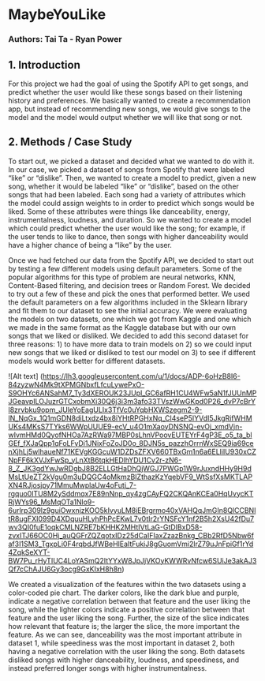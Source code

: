 # MaybeYouLike
### Authors: Tai Ta - Ryan Power

## 1. Introduction

For this project we had the goal of using the Spotify API to get songs, and predict whether the user would like these songs based on their listening history and preferences. We basically wanted to create a recommendation app, but instead of recommending new songs, we would give songs to the model and the model would output whether we will like that song or not. 

## 2. Methods / Case Study

To start out, we picked a dataset and decided what we wanted to do with it. In our case, we picked a dataset of songs from Spotify that were labeled “like” or “dislike”. Then, we wanted to create a model to predict, given a new song, whether it would be labeled “like” or “dislike”, based on the other songs that had been labeled. Each song had a variety of attributes which the model could assign weights to in order to predict which songs would be liked. Some of these attributes were things like danceability, energy, instrumentalness, loudness, and duration. So we wanted to create a model which could predict whether the user would like the song; for example, if the user tends to like to dance, then songs with higher danceability would have a higher chance of being a “like” by the user. 

Once we had fetched our data from the Spotify API, we decided to start out by testing a few different models using default parameters. Some of the popular algorithms for this type of problem are neural networks, KNN, Content-Based filtering, and decision trees or Random Forest. We decided to try out a few of these and pick the ones that performed better. We used the default parameters on a few algorithms included in the Sklearn library and fit them to our dataset to see the initial accuracy. We were evaluating the models on two datasets, one which we got from Kaggle and one which we made in the same format as the Kaggle database but with our own songs that we liked or disliked. We decided to add this second dataset for three reasons: 1) to have more data to train models on 2) so we could input new songs that we liked or disliked to test our model on 3) to see if different models would work better for different datasets.

![Alt text] (https://lh3.googleusercontent.com/u/1/docs/ADP-6oHzB8I6-84zyzwN4Mk9tXPMGNbxfLfcuLywePxO-S9OHYc6ANSahM7_Ty3dXEROUK23JUpI_GC6afRH1CU4WFw5aN1fJUUnMPJGeavpILOJuzrGTCxobmXi30Q6j3i3m3afo33TVszWwGKpd0P26_dvP7cBrYl8zrvbku9opm_JUleYoEagULIx3TfVc0uYqbHXWSzegm2-9-lN_NqGx_1Q1mGDN8diLtxdz4bx8iYHtRPGHxNq_Cl4seP5IYVdI5JkgRifWHMUKs4MKsS7TYks6WWpUUUE9-ecV_u4O1mXaoyDNSNQ-evOj_xmdVjn-wIvmHMd0QyofNHOa7AzRWa97MBP0sLhnVPoovEUTEYrF4gP3E_o5_ta_blGEf_fXJaQpp1qFoLFyDi1JNixFoZoJD0o_8DJN5s_pazzhOrrnWxSEQ9ia69cenXjhLj5wlhaueNf71KEVgKGGcuW1DZDsZFXV660TBxGm1n6a6ELliIU930xCZNpFF6kXVJxFwSp_yLnXtB6tqkHEDlhYDU1Cv2r-zN6-8_Z_JK3gdYwJwRDgbJ8B2ELLGtHaDhQjWGJ7PWGp1W9rJuxndHHy9H9dMsLtUeZT2kVgu0m3uDQGC4oMkmzBIZthazKzYqebVF9_WtSsfXsMKTLAPXN4RJjosjpy71MmuMwplaUw4oFutj_7-rgquo0lTU8M2ySddmqx7E89nNnp_qy4zgCAyFQ2CKQAnKCEa0HqUvycKTRjWYs96_MsMqOTa1Nlo9-6urlrp309lz9guiOwxnjzKOO5kIvyuLM8iEBrgrmo40xVAHQqJmGIn8QlCCBNltR8ugFXI099D4XDquuHLyhPhPcEKwL7v0tIr2rYNSFcY1nf2B5h2XsU42fDu7wv3QI0fuE1oqkCMLNZRE7bKHHK2MHtIVtLaG-GtDIBxD58-zvxITJ66OC0Hj_auQGFrZQZqotxIDz25dCaIFIaxZzazBnkg_CBb2RfD5Nbw6faf3I1SM3_TgxpLi0F4rqbdJfWBeHlEaItFukiJ8gGuomVmi2lrZ79uJnFpiGf1rYd4ZqkSeXYT-BW7Pu_rHyTIUC4LoYASmQ2ItYYxW8JpJjVKOyKWWRvNfcw6SUiJe3akAJ3Qf7cChAJU6Gy3ocg9GxKIxH8h8n)


We created a visualization of the features within the two datasets using a color-coded pie chart. The darker colors, like the dark blue and purple, indicate a negative correlation between that feature and the user liking the song, while the lighter colors indicate a positive correlation between that feature and the user liking the song. Further, the size of the slice indicates how relevant that feature is; the larger the slice, the more important the feature.  As we can see, danceability was the most important attribute in dataset 1, while speediness was the most important in dataset 2, both having a negative correlation with the user liking the song. Both datasets disliked songs with higher danceability, loudness, and speediness, and instead preferred longer songs with higher instrumentalness. 

